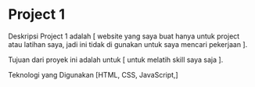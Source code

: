 # Project 1
Deskripsi
Project 1 adalah [ website yang saya buat hanya untuk project atau latihan saya, jadi ini tidak di gunakan untuk saya mencari pekerjaan ].

Tujuan dari proyek ini adalah untuk [ untuk melatih skill saya saja ].

Teknologi yang Digunakan
[HTML, CSS, JavaScript,]
